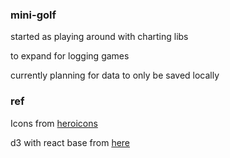 ### mini-golf

started as playing around with charting libs

to expand for logging games

currently planning for data to only be saved locally

### ref

Icons from [heroicons](https://heroicons.com/)

d3 with react base from [here](https://blog.griddynamics.com/using-d3-js-with-react-js-an-8-step-comprehensive-manual/)
